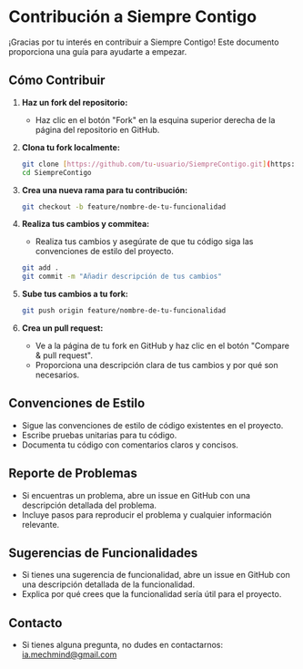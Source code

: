 # Contribución a Siempre Contigo

¡Gracias por tu interés en contribuir a Siempre Contigo! Este documento proporciona una guía para ayudarte a empezar.

## Cómo Contribuir

1.  **Haz un fork del repositorio:**
    * Haz clic en el botón "Fork" en la esquina superior derecha de la página del repositorio en GitHub.

2.  **Clona tu fork localmente:**
    ```bash
    git clone [https://github.com/tu-usuario/SiempreContigo.git](https://www.google.com/search?q=https://github.com/tu-usuario/SiempreContigo.git)
    cd SiempreContigo
    ```

3.  **Crea una nueva rama para tu contribución:**
    ```bash
    git checkout -b feature/nombre-de-tu-funcionalidad
    ```

4.  **Realiza tus cambios y commitea:**
    * Realiza tus cambios y asegúrate de que tu código siga las convenciones de estilo del proyecto.
    ```bash
    git add .
    git commit -m "Añadir descripción de tus cambios"
    ```

5.  **Sube tus cambios a tu fork:**
    ```bash
    git push origin feature/nombre-de-tu-funcionalidad
    ```

6.  **Crea un pull request:**
    * Ve a la página de tu fork en GitHub y haz clic en el botón "Compare & pull request".
    * Proporciona una descripción clara de tus cambios y por qué son necesarios.

## Convenciones de Estilo

* Sigue las convenciones de estilo de código existentes en el proyecto.
* Escribe pruebas unitarias para tu código.
* Documenta tu código con comentarios claros y concisos.

## Reporte de Problemas

* Si encuentras un problema, abre un issue en GitHub con una descripción detallada del problema.
* Incluye pasos para reproducir el problema y cualquier información relevante.

## Sugerencias de Funcionalidades

* Si tienes una sugerencia de funcionalidad, abre un issue en GitHub con una descripción detallada de la funcionalidad.
* Explica por qué crees que la funcionalidad sería útil para el proyecto.

## Contacto

* Si tienes alguna pregunta, no dudes en contactarnos: ia.mechmind@gmail.com
